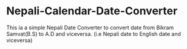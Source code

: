 # Nepali-Calendar-Date-Converter
This ia a simple Nepali Date Converter to convert date from Bikram Samvat(B.S) to A.D and viceversa. (i.e Nepali date to English date and viceversa)
